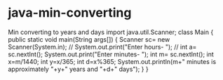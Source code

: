 # java-min-converting
Min converting to years and days
import java.util.Scanner;
class Main
 {
   public static void main(String args[])
   {
     Scanner sc= new Scanner(System.in);
    // System.out.print("Enter hours- ");
    // int a= sc.nextInt();
     System.out.print("Enter minutes- ");
     int m= sc.nextInt();
     int x=m/1440;
     int y=x/365;
     int d=x%365;
    System.out.println(m+" minutes is approximately "+y+" years and "+d+" days");
   }
 }
